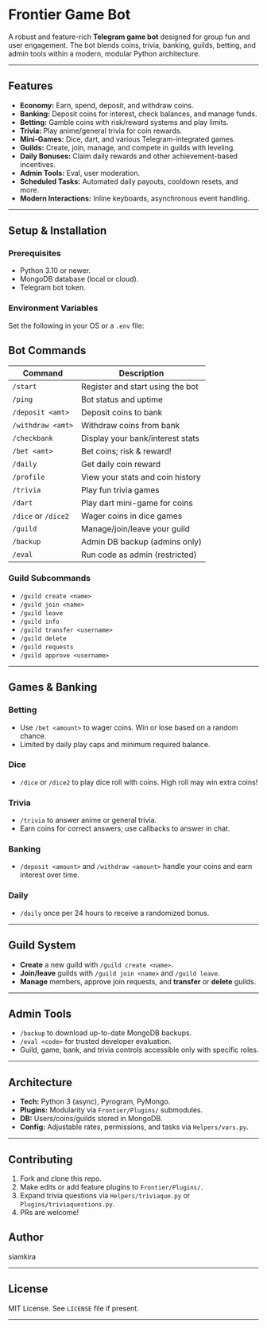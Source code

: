 # Frontier Game Bot

A robust and feature-rich **Telegram game bot** designed for group fun and user engagement. The bot blends coins, trivia, banking, guilds, betting, and admin tools within a modern, modular Python architecture.

---

## Features

- **Economy:** Earn, spend, deposit, and withdraw coins.
- **Banking:** Deposit coins for interest, check balances, and manage funds.
- **Betting:** Gamble coins with risk/reward systems and play limits.
- **Trivia:** Play anime/general trivia for coin rewards.
- **Mini-Games:** Dice, dart, and various Telegram-integrated games.
- **Guilds:** Create, join, manage, and compete in guilds with leveling.
- **Daily Bonuses:** Claim daily rewards and other achievement-based incentives.
- **Admin Tools:** Eval, user moderation.
- **Scheduled Tasks:** Automated daily payouts, cooldown resets, and more.
- **Modern Interactions:** Inline keyboards, asynchronous event handling.

---

## Setup & Installation

### Prerequisites

- Python 3.10 or newer.
- MongoDB database (local or cloud).
- Telegram bot token.

### Environment Variables

Set the following in your OS or a `.env` file:


## Bot Commands

| Command               | Description                                 |
|-----------------------|---------------------------------------------|
| `/start`              | Register and start using the bot            |
| `/ping`               | Bot status and uptime                       |
| `/deposit <amt>`      | Deposit coins to bank                       |
| `/withdraw <amt>`     | Withdraw coins from bank                    |
| `/checkbank`          | Display your bank/interest stats            |
| `/bet <amt>`          | Bet coins; risk & reward!                   |
| `/daily`              | Get daily coin reward                       |
| `/profile`            | View your stats and coin history            |
| `/trivia`             | Play fun trivia games                       |
| `/dart`               | Play dart mini-game for coins               |
| `/dice` or `/dice2`   | Wager coins in dice games                   |
| `/guild`              | Manage/join/leave your guild                |
| `/backup`             | Admin DB backup (admins only)               |
| `/eval`               | Run code as admin (restricted)              |

### Guild Subcommands

- `/guild create <name>`
- `/guild join <name>`
- `/guild leave`
- `/guild info`
- `/guild transfer <username>`
- `/guild delete`
- `/guild requests`
- `/guild approve <username>`

---

## Games & Banking

### Betting

- Use `/bet <amount>` to wager coins. Win or lose based on a random chance.
- Limited by daily play caps and minimum required balance.

### Dice

- `/dice` or `/dice2` to play dice roll with coins. High roll may win extra coins!

### Trivia

- `/trivia` to answer anime or general trivia.
- Earn coins for correct answers; use callbacks to answer in chat.

### Banking

- `/deposit <amount>` and `/withdraw <amount>` handle your coins and earn interest over time.

### Daily

- `/daily` once per 24 hours to receive a randomized bonus.

---

## Guild System

- **Create** a new guild with `/guild create <name>`.
- **Join/leave** guilds with `/guild join <name>` and `/guild leave`.
- **Manage** members, approve join requests, and **transfer** or **delete** guilds.

---

## Admin Tools

- `/backup` to download up-to-date MongoDB backups.
- `/eval <code>` for trusted developer evaluation.
- Guild, game, bank, and trivia controls accessible only with specific roles.

---

## Architecture

- **Tech:** Python 3 (async), Pyrogram, PyMongo.
- **Plugins:** Modularity via `Frontier/Plugins/` submodules.
- **DB:** Users/coins/guilds stored in MongoDB.
- **Config:** Adjustable rates, permissions, and tasks via `Helpers/vars.py`.

---

## Contributing

1. Fork and clone this repo.
2. Make edits or add feature plugins to `Frontier/Plugins/`.
3. Expand trivia questions via `Helpers/triviaque.py` or `Plugins/triviaquestions.py`.
4. PRs are welcome!

## Author

siamkira

---

## License

MIT License. See `LICENSE` file if present.

---